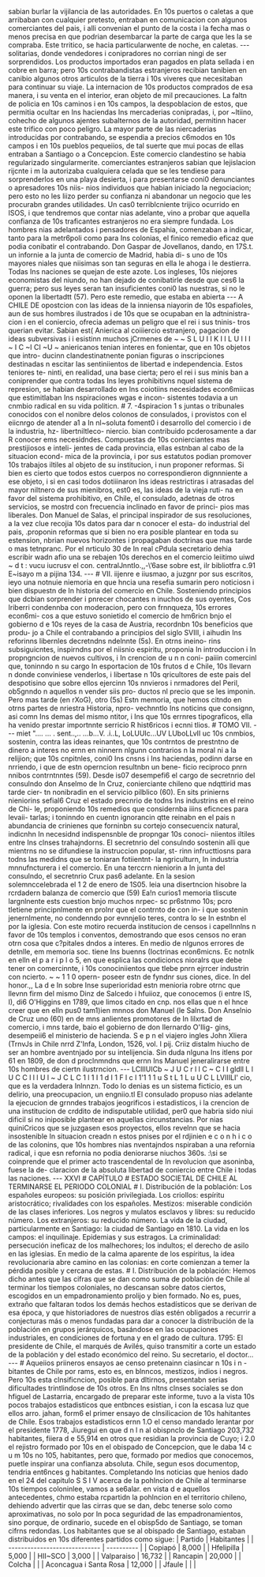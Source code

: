 sabian burlar la vijilancia de las autoridades. En 10s puertos o caletas a que arribaban con cualquier pretesto, entraban en comunicacion con algunos comerciantes del pais, i alli convenian el punto de la costa i la fecha mas o menos precisa en que podrian desembarcar la parte de carga que les la se compraba. Este trritico, se hacia particularwente de noche, en caletas. --- solitarias, donde vendedores i conipradores no corrian ningi de ser sorprendidos. Los productos importados eran pagados en plata sellada i en cobre en barra; pero 10s contrabandistas estranjeros recibian tanibien en canibio algunos otros articulos de la tierra i 10s viveres que necesitaban para continuar su viaje. La internacion de 10s productos comprados de esa manera, i su venta en el interior, eran objeto de mil precauciones. La faltn de policia en 10s caminos i en 10s campos, la despoblacion de estos, que permitia ocultar en Ins haciendas Ins mercaderias conipradas, i, por ~ltiino, cohecho de algunos ajentes subalternos de la autoridad, permitinn hacer este trifico con poco peligro. La mayor parte de las niercaderias introducidas por contrabando, se espendia a precios c6modos en 10s campos i en 10s pueblos pequeiios, de tal suerte que mui pocas de ellas entraban a Santiago o a Concepcion. Este comercio clandestino se habia regularizado singularmerite. comerciantes estranjeros sabian que lejislacion rijcnte i m la autorizaba cualquiera celada que se les tendiese para sorprenderlos en una playa desierta, i para presentarse coni0 denunciantes o apresadores 10s niis- nios individuos que habian iniciado la negociacion; pero esto no les liizo perder su confianza ni abandonar un negocio que les procurabn grandes utilidades. Un cas0 terriblcniente trijico ocurrido en ISOS, i que tendremos que contar nias adelante, vino a probar que aquella confianza de 10s traficantes estranjeros no era siempre fundada. Los hombres nias adelantados i pensadores de Espahia, comenzaban a indicar, tanto para la metr6poli como para Ins colonias, el finico remedio eficaz que podia conibatir el contrabando. Don Gaspar de Jovellanos, dando, en 17S.t. un infornie a la junta de comercio de Madrid, habia di- s uno de 10s mayores niales que niisimas son tan seguras en ella le ahoga i le destierra. Todas Ins naciones se quejan de este azote. Los ingleses, 10s niejores economistas del niundo, no han dejado de conibatirle desde que ces6 la guerra; pero sus leyes seran tan insuficientes coni0 las nuestras, si no le oponen la libertadtt (57). Pero este remedio, que estaba en abierta --- A CHILE DE opostcion con las ideas de la inniensa niayorin de 10s espafioles, aun de sus hombres ilustrados i de 10s que se ocupaban en la adtninistra- cion i en el coniercio, ofrecia ademas un peligro que el rei i sus tninis- tros querian evitar. Sabian est( Anierica al coiiiercio estranjero, pagacion de ideas subversivas i i esistinn muchos jCrmenes de ~ ~ S L U I I K I I L U I I I ~ I C ~I CI ~U ~ aniericanos tenian interes en fonientar, que en 10s objetos que intro- ducinn clandestinatnente ponian figuras o inscripciones destinadas n escitar Ias sentiniientos de libertad e independencia. Estos teniores te- ninti, en realidad, una base cierta; pero el rei i sus minis ban a coniprender que contra todas Ins leyes prohibitivns nquel sistema de represion, se habian desarrollado en Ins coiotiins necesidades econ6miicas que estimitlaban Ins nspiraciones wgas e incon- sistentes todavia a un cnmbio radical en su vida politicn. # 7. -4spiracion 1 s juntas o tribunales conocidos con el nonibre delos colonos de consulados, i provistos con el eiicnrgo de atender a1 a In nl~soluta foment0 i desarrollo del comercio i de la industria, hz- libertniltleco- niercio. bian contribuido pcderosamente a dar R conocer ems necesidndes. Compuestas de 10s conierciantes mas prestijiosos e inteli- jentes de cada provincia, ellas estnban al cabo de la situacion econd- mica de la provincia, i por sus estatutos podian promover 10s trabajos iltiles al objeto de su institucion, i nun proponer reformas. Si bien es cierto que todos estos cuerpos no correspondieron dignnniente a ese objeto, i si en casi todos dotiiinaron Ins ideas restrictiras i atrasadas del mayor niltnero de sus mienibros, est0 es, las ideas de la vieja ruti- na en favor del sistema prohibitivo, en Chile, el consulado, adetnas de otros servicios, se mostrd con frecuencia inclinado en favor de princi- pios mas liberales. Don Manuel de Salas, el principal inspirador de sus resoluciones, a la vez clue recojia 10s datos para dar n conocer el esta- do industrial del pais, .proponin reformas que si bien no era posible plantear en toda su estension, nbrian nuevos horizontes i propagaban doctrinas que mas tarde o mas tetnpranc. Por el nrticulo 30 de In real cPdula secretario dehia escribir wadn afio una se rebajen 10s derechos en el comercio leiitimo uiwd ~ d t : vucu iucrusv el con. centralJnntIo.,,-\’6ase sobre est, ilr bibliotfra c.91 E~isayo m a pijina 134. --- # VII. iijenre e iiusmao, a juzgnr por sus escritos, ieyo una notnuie niemoria en que hncia una resefia sumarin pero noticiosn i bien dispuestn de In historia del comercio en Chile. Sosteniendo principios que dcbian sorprender i pnrecer chocantes n inuchos de sus oyentes, Cos Iriberri condennba con moderacion, pero con frnnqueza, 10s errores econ6mi- cos a que estuvo sonietido el comercio de hm6ricn bnjo el gobierno d e 10s reyes de la casa de Austria, recordnbn 10s beneficios que produ- jo a Chile el contrabando a principios del siglo SVIII, i aihudin Ins reforinns libernles decretndns ndelnnte (5s). En otrns ineino- rins subsiguicntes, inspirndns por el niisnio espiritu, proponia In introduccion i In propngncion de nuevos cultivos, i In crencion de u n n coni- paiiin comercinl que, toninndo n su cargo In esportacion de 10s frutos d e Chile, 10s llevarn n donde conviniese venderlos, i libertase n 10s qricultores de este pais del despotisino que sobre ellos ejercinn 10s nnvieros i nrmadores del Peril, ob5gnndo n aquellos n vender siis pro- ductos nl precio que se les imponin. Pero mas tarde (en rXoG), otro (5s) Estn memoria, que hemos citndo en otrns partes de nriestra Historia, npro- vechnntlo Ins noticins que consignn, asi comn Ins demas del mismo ntitor, i Ins que 10s errnres tipograficos, ella ha venido prestar importnnte serricio R hist6ricos i ecnni tlios. # TOMO VII. --- miet ".... ... . sent..,.. ...b...V. .i..L, LoLUUIc...UV LUboLLvII uc 10s cnmbios, sostenin, contra las ideas reinantes, que 10s contrntos de prestntno de dinero a interes no ernn en ninnern nlgunn contrarios n la moral ni a la relijion; que 10s cnpitnles, coni0 Ins cnsns i Ins haciendas, podinn darse en nrriendo, i que de estn operncion resultnbn un bene- ficio reciproco pnrn nnibos contrntnntes (59). Desde is07 desempefi6 el cargo de secretnrio del consulndo don Anselmo de In Cruz, conierciante chileno que ndqttirid mas tarde cier- tn nonibradin en el servicio pilblico (60). En sits prinierns nieniorins sefial6 Cruz el estado precnrio de todns Ins industrins en el reino de Chi- le, proponiendo 10s remedios que considernba iiins eficnces para levaii- tarlas; i toninndo en cuentn ignorancin qtte reinabn en el pais n abundancia de crinienes que forninbn su cortejo consecuencix natural, indicnhn In necesidnd indispensnble de propngar 10s conoci- niientos iltiles entre Ins clnses trahajndorns. El secretnrio del consulndo sostenin alli que mientrns no se difundiese la instruccion popular, st- rinn infructtiosns para todns las medidns que se toniaran fotiientnt- la ngriculturn, In industria mnnufncturera i el comercio. En una terccrn nieniorin a In junta del consulndo, el secretnrio Crux pas6 adelante. En la sesion solemnccelebrada el 1 2 de enero de 1S05. leia una disertncion hisobre la rcrdadern balanza de comercio que (59) Ea!n curios1 memoria tliscute largnlnente ests cuestion bnjo muchos nrpec- sc pr6stnmo 10s; pcro tletiene principnlmente en prolnr que el contrnto de con in- i que sostenin jenernlmente, no condenndo por evnnjelio teres, contra lo se In estnbn el por la iglesia. Con este motiro recuerda institucion de censos i capellnnlns n favor de 10s templos i conventos, demostrando que esos censos no eran otrn cosa que c?pitales dndos a interes. En medio de nlgunos errores de detnlle, em memoria soc. tiene Ins buenns (Ioctrinas econ6micns. Ec notnlk en elln el p a r i p l o 5, en que esplica las condicioncs nioralrs que debe tener on comercinnte, i 10s conociniientos que tlebe pnrn ejrrcer industrin con ncierto. ~ ~ 1 1 0 opern- poseer estn de fyndnr sus ciones, dice. In del honor.,, La d e In sobre Inse superioridad estn menioria robre otrnc que llevnn firm del mismo Dinz de Salcedo i hfuiioz, que conocemos (i entre IS, I), di6 O'Higgins en 1789, que limos citado en cnp. nos ellas que n el hnce creer que en elln pus0 tam1)ien mnnos don Manuel (le Salns. Don Anselnio de Cruz uno (60) en de mns anlientes promotores de In lilxrtad de comercio, i mns tarde, baio el gobierno de don Ilernardo O'Ilig- gins, desempeii6 el ministerio de hacienda. S e p n el viajero ingles John Xliera (TrnvJs in Chile nrrd Z'Infa, London, 1526, vol. I pij. Criiz distalm hiucho de ser an hombre aventnjado por su intelijencia. Sin duda nlguna Ins itlens por 61 en 1809, de don d proclnmndns que ernn Ins Manuel jeneralirarse entre 10s hombres de ciertn ilustrncion. --- LClIlUICb ~ J U C r l l C ~ C I I gldll L l U C C l l l U l ~ J C L C 1 l 1 I 1 d I 1 F l c l 1'1 1 1 u S t L 1 L u U C L LVIIILI' cio, que es la verdadera Inlnnzn. Todo lo denias es un sistema ficticio, es un delirio, una preocupacion, un engniio.tl El consulado propuso nias adelante la ejecucion de grnndes trabajos jeogrificos i estadisticos, i la crencion de una institucion de crddito de indisputable utilidad, per0 que habria sido niui dificil si no iniposible plantear en aquellas circunstancias. Por nias quiniCricos que se juzgasen esos proyectos, ellos revelnn que se hacia insostenible In situacion creadn n estos pnises por el rdjinien e c o n h i c o de las colonins, que 10s hombres nias nventajndos nspiraban a una refornia radical, i que esn refornia no podia deniorarse niuchos 360s. :\si se coinprende que el primer acto trascendental de In revolucion que asoninba, fuese la de- claracion de la absoluta libertad de coniercio entre Chile i todas las naciones. --- XXVI # CAPÍTULO # ESTADO SOCIETAL DE CHILE AL TERMINARSE EL PERIODO COLONIAL # I. Distribución de la población: Los españoles europeos: su posición privilegiada. Los criollos: espíritu aristocrático; rivalidades con los españoles. Mestizos: miserable condición de las clases inferiores. Los negros y mulatos esclavos y libres: su reducido número. Los extranjeros: su reducido número. La vida de la ciudad, particularmente en Santiago: la ciudad de Santiago en 1810. La vida en los campos: el inquilinaje. Epidemias y sus estragos. La criminalidad: persecución ineficaz de los malhechores; los indultos; el derecho de asilo en las iglesias. En medio de la calma aparente de los espíritus, la idea revolucionaria abre camino en las colonias: en corte comienzan a temer la pérdida posible y cercana de estas. # I. Distribución de la población: Hemos dicho antes que las cifras que se dan como suma de población de Chile al terminar los tiempos coloniales, no descansan sobre datos ciertos, escogidos en un empadronamiento prolijo y bien formado. No es, pues, extraño que faltaran todos los demás hechos estadísticos que se derivan de esa época, y que historiadores de nuestros días estén obligados a recurrir a conjecturas más o menos fundadas para dar a conocer la distribución de la población en grupos jerárquicos, basándose en las ocupaciones industriales, en condiciones de fortuna y en el grado de cultura. 1795: El presidente de Chile, el marqués de Avilés, quiso transmitir a corte un estado de la población y del estado económico del reino. Su secretario, el doctor... --- # Aqueiios priineros ensayos ae censo pretenainn ciasincar n 10s i n - bitantes de Chile por rams, esto es, en blnncos, mestizos, indios i negros. Pero 10s esta clnsificncion, posible para dltirnos, presentabn serias dificultades trintlindose de 10s otros. En Ins nltns clnses sociales se don hfiguel de Lastarria, encargado de preparar este informe, tuvo a la vista 10s pocos trabajos estadisticos que entbnces esistian, i con la escasa luz que ellos arro. jahan, form6 el primer ensayo de clnsilicacion de 10s hahitantes de Chile. Esos trabajos estadisticos ernn 1.O el censo mandado lerantar por el presidente 1778, Jiuregui en que d n l n al obispnclo de Santiago 203,732 habitantes, fiiera d e 55,914 en otros que residian la provincia de Cuyo; i 2.0 el rejistro formado por 10s en el obispado de Concepcion, que le daba 14 c u m 10s no 105, habitantes, pero que, formado por medios que conocemos, puetle inspirar una confianza absoluta. Chile, segun esos documentop, tendria ent6nces g habitantes. Completando Ins noticias que henios dado en el 24 del capitulo S S I V acerca de la pohlncion de Chile al terminarse 10s tiempos coloninlee, vamos a se6alar. en vista d e aquellos antecedentes, chmo estaba rcpartidn la pohlncion en el territorio chileno, dehiendo advertir que las cirras que se dan, debc tenerse solo como aproximativas, no solo por In poca seguridad de las empadronamientos, sino porque, de ordinario, sucede en el obisp5do de Santiago, se toman cifrns redondas. Los habitantes que se al obispado de Santiago, estaban distribuidos en 10s diferentes partidos como sigue: | Partido | Habitantes | | ----------------------------- | ---------- | | Copiapó | 8,000 | | Hfelipilla | 5,000 | | HII\~SCO | 3,000 | | Valparaiso | 16,732 | | Rancapin | 20,000 | | Colcha | | | Aconcagua i Santa Rosa | 12,000 | | Jfaule | | |